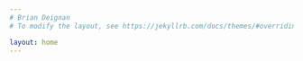 ```yaml
---
# Brian Deignan
# To modify the layout, see https://jekyllrb.com/docs/themes/#overriding-theme-defaults

layout: home
---
```

